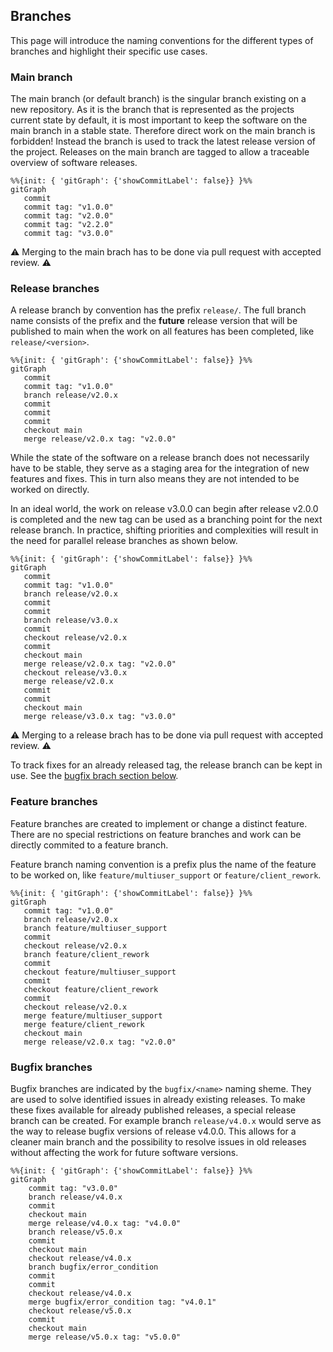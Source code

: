 ## Branches

This page will introduce the naming conventions for the different types of branches and highlight their specific use cases.

### Main branch

The main branch (or default branch) is the singular branch existing on a new repository.
As it is the branch that is represented as the projects current state by default, it is most important to keep the software on the main branch in a stable state. Therefore direct work on the main branch is forbidden! Instead the branch is used to track the latest release version of the project.
Releases on the main branch are tagged to allow a traceable overview of software releases.

```mermaid
%%{init: { 'gitGraph': {'showCommitLabel': false}} }%%
gitGraph
   commit
   commit tag: "v1.0.0"
   commit tag: "v2.0.0"
   commit tag: "v2.2.0"
   commit tag: "v3.0.0"
```
:warning: Merging to the main brach has to be done via pull request with accepted review. :warning:

### Release branches

A release branch by convention has the prefix `release/`. The full branch name consists of the prefix and the **future** release version that will be published to main when the work on all features has been completed, like `release/<version>`.

```mermaid
%%{init: { 'gitGraph': {'showCommitLabel': false}} }%%
gitGraph
   commit
   commit tag: "v1.0.0"
   branch release/v2.0.x
   commit
   commit
   commit
   checkout main
   merge release/v2.0.x tag: "v2.0.0"

```

While the state of the software on a release branch does not necessarily have to be stable, they serve as a staging area for the integration of new features and fixes. This in turn also means they are not intended to be worked on directly.

In an ideal world, the work on release v3.0.0 can begin after release v2.0.0 is completed and the new tag can be used as a branching point for the next release branch. In practice, shifting priorities and complexities will result in the need for parallel release branches as shown below.

```mermaid
%%{init: { 'gitGraph': {'showCommitLabel': false}} }%%
gitGraph
   commit
   commit tag: "v1.0.0"
   branch release/v2.0.x
   commit
   commit
   branch release/v3.0.x
   commit
   checkout release/v2.0.x
   commit
   checkout main
   merge release/v2.0.x tag: "v2.0.0"
   checkout release/v3.0.x
   merge release/v2.0.x
   commit
   commit
   checkout main
   merge release/v3.0.x tag: "v3.0.0"

```

:warning: Merging to a release brach has to be done via pull request with accepted review. :warning:

To track fixes for an already released tag, the release branch can be kept in use. See the [bugfix brach section below](#bugfix-branches).

### Feature branches

Feature branches are created to implement or change a distinct feature. There are no special restrictions on feature branches and work can be directly commited to a feature branch.

Feature branch naming convention is a prefix plus the name of the feature to be worked on, like `feature/multiuser_support` or `feature/client_rework`.

```mermaid
%%{init: { 'gitGraph': {'showCommitLabel': false}} }%%
gitGraph
   commit tag: "v1.0.0"
   branch release/v2.0.x
   branch feature/multiuser_support
   commit
   checkout release/v2.0.x
   branch feature/client_rework
   commit
   checkout feature/multiuser_support
   commit
   checkout feature/client_rework
   commit
   checkout release/v2.0.x
   merge feature/multiuser_support
   merge feature/client_rework
   checkout main
   merge release/v2.0.x tag: "v2.0.0"
```


### Bugfix branches

Bugfix branches are indicated by the `bugfix/<name>` naming sheme. They are used to solve identified issues in already existing releases.
To make these fixes available for already published releases, a special release branch can be created. For example branch `release/v4.0.x` would serve as the way to release bugfix versions of release v4.0.0.
This allows for a cleaner main branch and the possibility to resolve issues in old releases without affecting the work for future software versions.

```mermaid
%%{init: { 'gitGraph': {'showCommitLabel': false}} }%%
gitGraph
    commit tag: "v3.0.0"
    branch release/v4.0.x
    commit
    checkout main
    merge release/v4.0.x tag: "v4.0.0"
    branch release/v5.0.x
    commit
    checkout main
    checkout release/v4.0.x
    branch bugfix/error_condition
    commit
    commit
    checkout release/v4.0.x
    merge bugfix/error_condition tag: "v4.0.1"
    checkout release/v5.0.x
    commit
    checkout main
    merge release/v5.0.x tag: "v5.0.0"
```